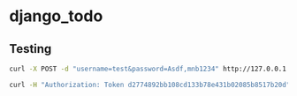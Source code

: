 # django_todo




## Testing

```sh
curl -X POST -d "username=test&password=Asdf,mnb1234" http://127.0.0.1:8000/api-token-auth/

```


```sh
curl -H "Authorization: Token d2774892bb108cd133b78e431b02085b8517b20d" http://127.0.0.1:8000/api/todos/
```